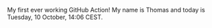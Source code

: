 My first ever working GitHub Action!
My name is Thomas and today is Tuesday, 10 October, 14:06 CEST. 
